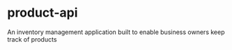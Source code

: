 # product-api
An inventory management application built to enable business owners keep track of products
